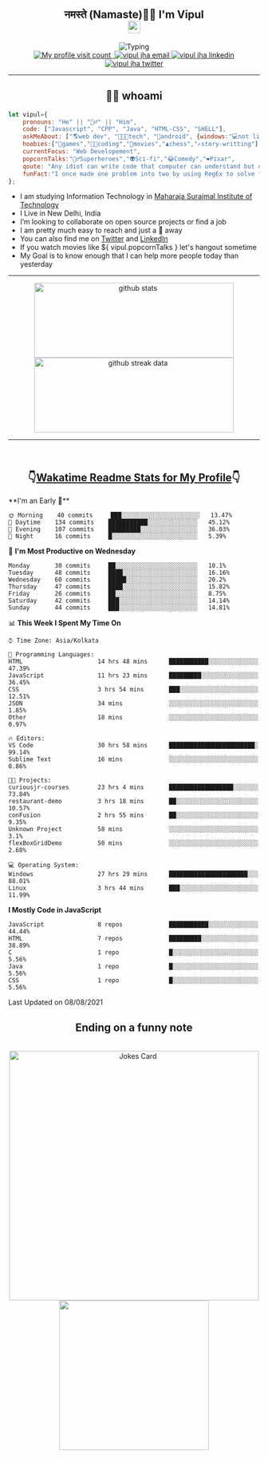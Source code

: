 <h2 align="center">नमस्ते (Namaste)🙏🏻 I'm Vipul<br><img src="https://media.giphy.com/media/hvRJCLFzcasrR4ia7z/giphy.gif" width="25px"></h2>
<div align=center>
<img src="https://readme-typing-svg.herokuapp.com?font=Fira+Code&color=A020E3&center=true&vCenter=true&lines=Web+Developement;Watching+Movies+and+shows;Javascript;Cricket;Linux" alt="Typing">
</div>
<div align=center>
<a href="https://github.com/thevipuljha">
    <img src="https://komarev.com/ghpvc/?username=thevipuljha&color=800080&label=Love+You&style=flat-square" alt="My profile visit count">
</a>
<a href="https://vipuljha.netlify.app">
    <img src="https://img.shields.io/static/v1?label=&style=flat-square&&message=Portfolio&color=339E37" alt="">
</a>
<a href="mailto:vipuljha1142@gmail.com">
    <img src="https://img.shields.io/static/v1?label=&style=flat-square&logoWidth=14&message=vipuljha1142@gmail.com&logo=gmail&labelColor=white&logoColor=EA4335&color=EA4335" alt="vipul jha email">
</a>
<a href="https://www.linkedin.com/in/thevipuljha">
    <img src="https://img.shields.io/static/v1?label=&style=flat-square&logoWidth=14&message=thevipuljha&logo=linkedin&labelColor=white&logoColor=0A66C2&color=0A66C2" alt="vipul jha linkedin">
</a>
<a href="https://twitter.com/thevipuljha">
    <img src="https://img.shields.io/static/v1?label=&style=flat-square&logoWidth=14&message=thevipuljha&logo=twitter&labelColor=white&logoColor=1DA1F2&color=1DA1F2" alt="vipul jha twitter">
</a>
</div>
<hr>
<h2 align="center"> 👨‍💻 whoami</h2>

```javascript
let vipul={
    pronouns: "He" || "🙋‍♂️" || "Him",
    code: ["Javascript", "CPP", "Java", "HTML-CSS", "SHELL"],
    askMeAbout: ["🌎web dev", "👨🏼‍💻tech", "📱android", {windows:"💻not literally"}],
    hoobies:["🏏games","👨‍💻coding","🍿movies","♟️chess","✍️story-writting"],
    currentFocus: "Web Developement",
    popcornTalks:"🦸‍♂️Superheroes","👽Sci-fi","😂Comedy","❤️Pixar",
    qoute: "Any idiot can write code that computer can understand but only good developers can write code that humans can understand",
    funFact:"I once made one problem into two by using RegEx to solve first problem"
};
```

- I am studying Information Technology in [Maharaja Surajmal Institute of Technology](https://www.msit.in/)
- I Live in New Delhi, India
- I’m looking to collaborate on open source projects or find a job
- I am pretty much easy to reach and just a 👋 away
- You can also find me on [Twitter](https://twitter.com/thevipuljha) and [LinkedIn](https://www.linkedin.com/in/thevipuljha)
- If you watch movies like ${ vipul.popcornTalks } let's hangout sometime
- My Goal is to know enough that I can help more people today than yesterday
<hr>
<div align=center>
<a href="https://github.com/anuraghazra/github-readme-stats"><img src = "https://github-readme-stats.vercel.app/api?username=thevipuljha&show_icons=true&count_private=true&custom_title=MY+GITHUB+DATA&theme=radical&border_color=753778"  alt="github stats" height="150" width="400"></a>
<a href="https://github.com/DenverCoder1/github-readme-streak-stats"><img src = "http://github-readme-streak-stats.herokuapp.com?user=thevipuljha&theme=radical&fire=FFE608&border=753778" alt="github streak data" height="150" width="400"></a>
</div>
<hr>
<br>

<h2 align=center>👇<a href="https://wakatime.com/">Wakatime </a><a href="https://github.com/anmol098/waka-readme-stats">Readme Stats for My Profile</a>👇</h2>
<!--START_SECTION:waka-->
**I'm an Early 🐤** 

```text
🌞 Morning    40 commits     ███░░░░░░░░░░░░░░░░░░░░░░   13.47% 
🌆 Daytime    134 commits    ███████████░░░░░░░░░░░░░░   45.12% 
🌃 Evening    107 commits    █████████░░░░░░░░░░░░░░░░   36.03% 
🌙 Night      16 commits     █░░░░░░░░░░░░░░░░░░░░░░░░   5.39%

```
📅 **I'm Most Productive on Wednesday** 

```text
Monday       30 commits     ██░░░░░░░░░░░░░░░░░░░░░░░   10.1% 
Tuesday      48 commits     ████░░░░░░░░░░░░░░░░░░░░░   16.16% 
Wednesday    60 commits     █████░░░░░░░░░░░░░░░░░░░░   20.2% 
Thursday     47 commits     ████░░░░░░░░░░░░░░░░░░░░░   15.82% 
Friday       26 commits     ██░░░░░░░░░░░░░░░░░░░░░░░   8.75% 
Saturday     42 commits     ███░░░░░░░░░░░░░░░░░░░░░░   14.14% 
Sunday       44 commits     ███░░░░░░░░░░░░░░░░░░░░░░   14.81%

```


📊 **This Week I Spent My Time On** 

```text
⌚︎ Time Zone: Asia/Kolkata

💬 Programming Languages: 
HTML                     14 hrs 48 mins      ███████████░░░░░░░░░░░░░░   47.39% 
JavaScript               11 hrs 23 mins      █████████░░░░░░░░░░░░░░░░   36.45% 
CSS                      3 hrs 54 mins       ███░░░░░░░░░░░░░░░░░░░░░░   12.51% 
JSON                     34 mins             ░░░░░░░░░░░░░░░░░░░░░░░░░   1.85% 
Other                    18 mins             ░░░░░░░░░░░░░░░░░░░░░░░░░   0.97%

🔥 Editors: 
VS Code                  30 hrs 58 mins      ████████████████████████░   99.14% 
Sublime Text             16 mins             ░░░░░░░░░░░░░░░░░░░░░░░░░   0.86%

🐱‍💻 Projects: 
curiousjr-courses        23 hrs 4 mins       ██████████████████░░░░░░░   73.84% 
restaurant-demo          3 hrs 18 mins       ██░░░░░░░░░░░░░░░░░░░░░░░   10.57% 
conFusion                2 hrs 55 mins       ██░░░░░░░░░░░░░░░░░░░░░░░   9.35% 
Unknown Project          58 mins             ░░░░░░░░░░░░░░░░░░░░░░░░░   3.1% 
flexBoxGridDemo          50 mins             ░░░░░░░░░░░░░░░░░░░░░░░░░   2.68%

💻 Operating System: 
Windows                  27 hrs 29 mins      ██████████████████████░░░   88.01% 
Linux                    3 hrs 44 mins       ███░░░░░░░░░░░░░░░░░░░░░░   11.99%

```

**I Mostly Code in JavaScript** 

```text
JavaScript               8 repos             ███████████░░░░░░░░░░░░░░   44.44% 
HTML                     7 repos             █████████░░░░░░░░░░░░░░░░   38.89% 
C                        1 repo              █░░░░░░░░░░░░░░░░░░░░░░░░   5.56% 
Java                     1 repo              █░░░░░░░░░░░░░░░░░░░░░░░░   5.56% 
CSS                      1 repo              █░░░░░░░░░░░░░░░░░░░░░░░░   5.56%

```



 Last Updated on 08/08/2021
<!--END_SECTION:waka-->

<div align=center>
<h2 align=center> Ending on a funny note</h2>
<br>
<img src="https://readme-jokes.vercel.app/api?theme=tokyonight" alt="Jokes Card" width="500"/>
<br>
<img src="https://media.giphy.com/media/3o6Zt6KHxJTbXCnSvu/giphy.gif" width="300"/>
</div>
